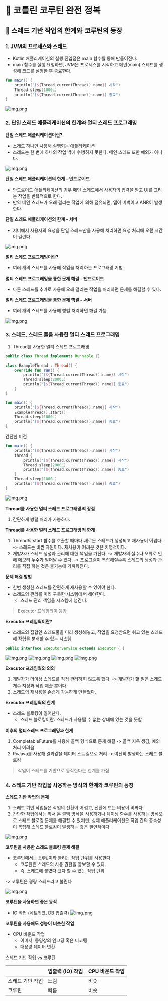 # :pushpin: 코틀린 코루틴 완전 정복

## :seedling: 스레드 기반 작업의 한계와 코루틴의 등장

### 1. JVM의 프로세스와 스레드
- Kotlin 애플리케이션의 실행 진입점은 main 함수를 통해 만들어진다.
- main 함수를 실행 요청하면, JVM은 프로세스를 시작하고 메인(main) 스레드를 생성해 코드를 실행한 후 종료한다.

```kotlin
fun main() {
    println("[${Thread.currentThread().name}] 시작")
    Thread.sleep(1000L)
    println("[${Thread.currentThread().name}] 종료")
}
```
![img.png](img/img1.png)


### 2. 단일 스레드 애플리케이션의 한계와 멀티 스레드 프로그래밍
**단일 스레드 애플리케이션이란?**
- 스레드 하나만 사용해 실행되는 애플리케이션
- 스레드는 한 번에 하나의 작업 밖에 수행하지 못한다. 메인 스레드 또한 예외가 아니다.

![img.png](img/img2.png)

**단일 스레드 애플리케이션의 한계 - 안드로이드**
- 안드로이드 애플리케이션의 경우 메인 스레드에서 사용자의 입력을 받고 UI를 그리는 작업을 반복적으로 한다.
- 만약 메인 스레드가 오래 걸리는 작업에 의해 점유되면, 앱이 버벅이고 ANR이 발생한다.

**단일 스레드 애플리케이션의 한계 - 서버**
- 서버에서 사용자의 요청을 단일 스레드만을 사용해 처리하면 요청 처리에 오랜 시간이 걸린다.

![img.png](img/img3.png)

**멀티 스레드 프로그래밍이란?**
- 여러 개의 스레드를 사용해 작업을 처리하는 프로그래밍 기법

**멀티 스레드 프로그래밍을 통한 문제 해결 - 안드로이드**
- 다른 스레드를 추가로 사용해 오래 걸리는 작업을 처리하면 문제를 해결할 수 있다.

**멀티 스레드 프로그래밍을 통한 문제 핵결 - 서버**
- 여러 개의 스레드를 사용해 병렬 처리하면 해결 가능

![img.png](img/img4.png)

### 3. 스레드, 스레드 풀을 사용한 멀티 스레드 프로그래밍
1. Thread를 사용한 멀티 스레드 프로그래밍

```java
public class Thread implements Runnable {}
```

```kotlin
class ExampleThread : Thread() {
    override fun run() {
        println("[${Thread.currentThread().name}] 시작")
        Thread.sleep(2000L)
        println("[${Thread.currentThread().name}] 종료")
    }
}

fun main() {
    println("[${Thread.currentThread().name}] 시작")
    ExampleThread().start()
    Thread.sleep(1000L)
    println("[${Thread.currentThread().name}] 종료")
}
```

간단한 버전 
```kotlin
fun main() {
    println("[${Thread.currentThread().name}] 시작")
    thread {
        println("[${Thread.currentThread().name}] 시작")
        Thread.sleep(2000L)
        println("[${Thread.currentThread().name}] 종료")
    }
    Thread.sleep(1000L)
    println("[${Thread.currentThread().name}] 종료")
}
```

![img.png](./img/img5.png)

**Thread를 사용한 멀티 스레드 프로그래밍의 장점**
1. 간단하게 병렬 처리가 가능하다.

**Thread를 사용한 멀티 스레드 프로그래밍의 한계**
1. Thread의 start 함수를 호출할 때마다 새로운 스레드가 생성되고 재사용이 어렵다.
-> 스레드는 비싼 자원이다. 재사용이 어려운 것은 치명적이다.
2. 개발자가 스레드 생성과 관리에 대한 책임을 가진다.
-> 개발자의 실수나 오류로 인해 메모리 누수가 일어날 수 있다.
-> 프로그램이 복잡해질수록 스레드의 생성과 관리를 직접 하는 것은 불가능에 가까워진다.

**문제 해결 방법**
- 한번 생성한 스레드를 간편하게 재사용할 수 있어야 한다.
- 스레드의 관리를 미리 구축한 시스템에서 해야한다.
    - 스레드 관리 책임을 시스템에 넘긴다.

> Executor 프레임웍이 등장

**Executor 프레임웍이란?**
- 스레드의 집합인 스레드풀을 미리 생성해놓고, 작업을 요청받으면 쉬고 있는 스레드에 작업을 분배할 수 있는 시스템

```java
public interface ExecutorService extends Executor { }
```

![img.png](./img/img6.png)
![img.png](./img/img7.png)
![img.png](./img/img8.png)
![img.png](./img/img9.png)

**Executor 프레임웍의 의의**
1. 개발자가 더이상 스레드를 직접 관리하지 않도록 했다.
-> 개발자가 할 일은 스레드 개수 지정과 작업 제출 뿐이다.
2. 스레드의 재사용을 손쉽게 가능하게 만들었다.

**Executor 프레임웍의 한계**
- 스레드 블로킹이 일어난다.
  - 스레드 블로킹이란: 스레드가 사용될 수 없는 상태에 있는 것을 뜻함

**이후의 멀티스레드 프로그래밍과 한계**
1. CompletableFuture를 사용해 콜백 형식으로 문제 해결 -> 콜백 지옥 생김, 예외 처리 어려움 
2. RxJava를 사용해 결과값을 데이터 스트림으로 처리 -> 여전히 발생하는 스레드 블로킹
> 작업이 스레드를 기반으로 동작한다는 한계를 가짐 

### 4. 스레드 기반 작업을 사용하는 방식의 한계와 코루틴의 등장
**스레드 기반 작업의 문제**
1. 스레드 기반 작업들은 작업의 전환이 어렵고, 전환에 드는 비용이 비싸다.
2. 간단한 작업에서는 앞서 본 콜백 방식을 사용하거나 체이닝 함수를 사용하는 방식으로 
스레드 블로킹 문제를 해결할 수 있지만, 실제 애플리케이션은 작업 간의 종속성이 복잡해 스레드 블로킹이 발생하는 것은 필연적이다.

![img.png](./img/img11.png)

**코루틴을 사용한 스레드 블로킹 문제 해결**
- 코루틴에서는 `코루틴`이라 불리는 작업 단위를 사용한다.
  - 코루틴은 스레드의 사용 권한을 양보할 수 있다.
  - 즉, 스레드에 붙였다 뗐다 할 수 있는 작업 단위

-> 코루틴은 경량 스레드라고 불린다

![img.png](./img/img12.png)


**코루틴을 사용하면 좋은 동작**
- IO 작업 (네트워크, DB 입출력)
![img.png](./img/img13.png)

**코루틴을 사용해도 성능이 비슷한 작업**
- CPU 바운드 작업
  - 이미지, 동영상의 인코딩 혹은 디코팅
  - 대용량 데이터 변환

스레드 기반 작업 vs 코루틴

| | 입출력 (IO) 작업 | CPU 바운드 작업 |
|---|---|---|
|스레드 기반 작업|느림|비슷|
|코루틴|빠름|비슷|



